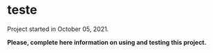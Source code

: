 # teste

Project started in October 05, 2021.

**Please, complete here information on using and testing this project.**